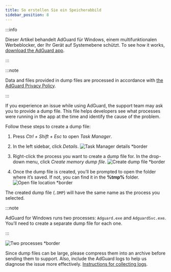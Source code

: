 ```yaml
---
title: So erstellen Sie ein Speicherabbild
sidebar_position: 8
---
```


:::info

Dieser Artikel behandelt AdGuard für Windows, einem multifunktionalen Werbeblocker, der Ihr Gerät auf Systemebene schützt. To see how it works, [download the AdGuard app](https://agrd.io/download-kb-adblock).

:::

:::note

Data and files provided in dump files are processed in accordance with [the AdGuard Privacy Policy](https://adguard.com/en/privacy.html).

:::

If you experience an issue while using AdGuard, the support team may ask you to provide a dump file. This file helps developers see what processes were running in the app at the time and identify the cause of the problem.

Follow these steps to create a dump file:

1. Press *Ctrl + Shift + Esc* to open *Task Manager*.

1. In the left sidebar, click *Details*. ![Task Manager details *border](https://cdn.adtidy.org/content/kb/ad_blocker/windows/dump_file/new/task_manager_en.png)
1. Right-click the process you want to create a dump file for. In the drop-down menu, click *Create memory dump file*. ![Create dump file *border](https://cdn.adtidy.org/content/kb/ad_blocker/windows/dump_file/new/create_dump_en.png)
1. Once the dump file is created, you’ll be prompted to open the folder where it’s saved. If not, you can find it in the **%tmp%** folder. ![Open file location *border](https://cdn.adtidy.org/content/kb/ad_blocker/windows/dump_file/new/open_file_location_en.png)

The created dump file (`.DMP`) will have the same name as the process you selected.

:::note

AdGuard for Windows runs two processes: `Adguard.exe` and `AdguardSvc.exe`. You’ll need to create a separate dump file for each one.

:::

![Two processes *border](https://cdn.adtidy.org/content/kb/ad_blocker/windows/dump_file/new/two_processes_en.png)

Since dump files can be large, please compress them into an archive before sending them to support. Also, include the AdGuard logs to help us diagnose the issue more effectively. [Instructions for collecting logs](../adguard-logs).
